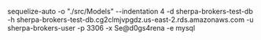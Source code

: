 sequelize-auto -o "./src/Models" --indentation 4 -d sherpa-brokers-test-db -h sherpa-brokers-test-db.cg2clmjvpgdz.us-east-2.rds.amazonaws.com -u sherpa-brokers-user -p 3306 -x Se@d0gs4rena -e mysql